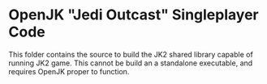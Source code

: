 # OpenJK "Jedi Outcast" Singleplayer Code #

This folder contains the source to build the JK2 shared library capable of running JK2 game. 
This cannot be build an a standalone executable, and requires OpenJK proper to function.